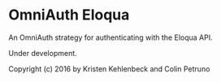 OmniAuth Eloqua
================

An OmniAuth strategy for authenticating with the Eloqua API.

Under development.

Copyright (c) 2016 by Kristen Kehlenbeck and Colin Petruno